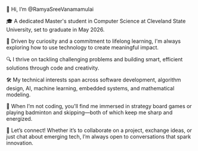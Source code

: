 👋 Hi, I’m @RamyaSreeVanamamulai

🎓 A dedicated Master's student in Computer Science at Cleveland State University, set to graduate in May 2026.

🧠 Driven by curiosity and a commitment to lifelong learning, I'm always exploring how to use technology to create meaningful impact.

🔍 I thrive on tackling challenging problems and building smart, efficient solutions through code and creativity.

🛠️ My technical interests span across software development, algorithm design, AI, machine learning, embedded systems, and mathematical modeling.

🎲 When I’m not coding, you'll find me immersed in strategy board games or playing badminton and skipping—both of which keep me sharp and energized.



💬 Let’s connect! Whether it’s to collaborate on a project, exchange ideas, or just chat about emerging tech, I’m always open to conversations that spark innovation.
